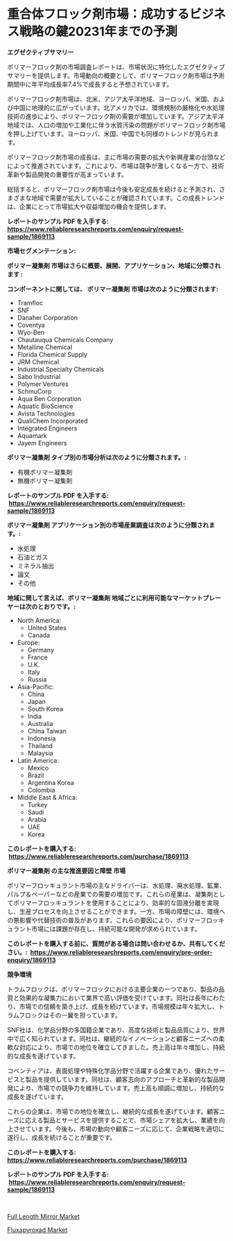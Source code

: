 <p><h1>重合体フロック剤市場：成功するビジネス戦略の鍵20231年までの予測</h1></p><p><strong>エグゼクティブサマリー</strong></p>
<p><p>ポリマーフロック剤の市場調査レポートは、市場状況に特化したエグゼクティブサマリーを提供します。市場動向の概要として、ポリマーフロック剤市場は予測期間中に年平均成長率7.4%で成長すると予想されています。</p><p>ポリマーフロック剤市場は、北米、アジア太平洋地域、ヨーロッパ、米国、および中国に地理的に広がっています。北アメリカでは、環境規制の厳格化や水処理技術の進歩により、ポリマーフロック剤の需要が増加しています。アジア太平洋地域では、人口の増加や工業化に伴う水質汚染の問題がポリマーフロック剤市場を押し上げています。ヨーロッパ、米国、中国でも同様のトレンドが見られます。</p><p>ポリマーフロック剤市場の成長は、主に市場の需要の拡大や新興産業の台頭などによって推進されています。これにより、市場は競争が激しくなる一方で、技術革新や製品開発の重要性が高まっています。</p><p>総括すると、ポリマーフロック剤市場は今後も安定成長を続けると予測され、さまざまな地域で需要が拡大していることが確認されています。この成長トレンドは、企業にとって市場拡大や収益増加の機会を提供します。</p></p>
<p><strong>レポートのサンプル PDF を入手する: <a href="https://www.reliableresearchreports.com/enquiry/request-sample/1869113">https://www.reliableresearchreports.com/enquiry/request-sample/1869113</a></strong></p>
<p><strong>市場セグメンテーション:</strong></p>
<p><strong> ポリマー凝集剤 市場はさらに概要、展開、アプリケーション、地域に分類されます :</strong></p>
<p><strong>コンポーネントに関しては、 ポリマー凝集剤 市場は次のように分類されます: &nbsp;</strong></p>
<p><ul><li>Tramfloc</li><li>SNF</li><li>Danaher Corporation</li><li>Coventya</li><li>Wyo-Ben</li><li>Chautauqua Chemicals Company</li><li>Metalline Chemical</li><li>Florida Chemical Supply</li><li>JRM Chemical</li><li>Industrial Specialty Chemicals</li><li>Sabo Industrial</li><li>Polymer Ventures</li><li>SchmuCorp</li><li>Aqua Ben Corporation</li><li>Aquatic BioScience</li><li>Avista Technologies</li><li>QualiChem Incorporated</li><li>Integrated Engineers</li><li>Aquamark</li><li>Jayem Engineers</li></ul></p>
<p><strong> ポリマー凝集剤 タイプ別の市場分析は次のように分類されます。:</strong></p>
<p><ul><li>有機ポリマー凝集剤</li><li>無機ポリマー凝集剤</li></ul></p>
<p><strong>レポートのサンプル PDF を入手する: &nbsp;<a href="https://www.reliableresearchreports.com/enquiry/request-sample/1869113">https://www.reliableresearchreports.com/enquiry/request-sample/1869113</a></strong></p>
<p><strong> ポリマー凝集剤 アプリケーション別の市場産業調査は次のように分類されます。:</strong></p>
<p><ul><li>水処理</li><li>石油とガス</li><li>ミネラル抽出</li><li>論文</li><li>その他</li></ul></p>
<p><strong>地域に関して言えば、ポリマー凝集剤 地域ごとに利用可能なマーケットプレーヤーは次のとおりです。:</strong></p>
<p><ul>
    <li>
        North America:
        <ul>
            <li>United States</li>
            <li>Canada</li>
        </ul>
    </li>
    <li>
        Europe:
        <ul>
            <li>Germany</li>
            <li>France</li>
            <li>U.K.</li>
            <li>Italy</li>
            <li>Russia</li>
        </ul>
    </li>
    <li>
        Asia-Pacific:
        <ul>
            <li>China</li>
            <li>Japan</li>
            <li>South Korea</li>
            <li>India</li>
            <li>Australia</li>
            <li>China Taiwan</li>
            <li>Indonesia</li>
            <li>Thailand</li>
            <li>Malaysia</li>
        </ul>
    </li>
    <li>
        Latin America:
        <ul>
            <li>Mexico</li>
            <li>Brazil</li>
            <li>Argentina Korea</li>
            <li>Colombia</li>
        </ul>
    </li>
    <li>
        Middle East & Africa:
        <ul>
            <li>Turkey</li>
            <li>Saudi</li>
            <li>Arabia</li>
            <li>UAE</li>
            <li>Korea</li>
        </ul>
    </li>
    </ul></p>
<p><strong>このレポートを購入する: &nbsp;<a href="https://www.reliableresearchreports.com/purchase/1869113">https://www.reliableresearchreports.com/purchase/1869113</a></strong></p>
<p><strong>ポリマー凝集剤 の主な推進要因と障壁 市場</strong></p>
<p><p>ポリマーフロッキュラント市場の主なドライバーは、水処理、廃水処理、鉱業、パルプ＆ペーパーなどの産業での需要の増加です。これらの産業は、凝集剤としてポリマーフロッキュラントを使用することにより、効率的な固液分離を実現し、生産プロセスを向上させることができます。一方、市場の障壁には、環境への悪影響や代替技術の普及があります。これらの要因により、ポリマーフロッキュラント市場には課題が存在し、持続可能な開発が求められています。</p></p>
<p><strong>このレポートを購入する前に、質問がある場合は問い合わせるか、共有してください。:&nbsp; <a href="https://www.reliableresearchreports.com/enquiry/pre-order-enquiry/1869113">https://www.reliableresearchreports.com/enquiry/pre-order-enquiry/1869113</a></strong></p>
<p><strong>競争環境</strong></p>
<p><p>トラムフロックは、ポリマーフロックにおける主要企業の一つであり、製品の品質と効果的な凝集力において業界で高い評価を受けています。同社は長年にわたり、市場での信頼を築き上げ、成長を続けています。市場規模は年々拡大し、トラムフロックはその一翼を担っています。</p><p>SNF社は、化学品分野の多国籍企業であり、高度な技術と製品品質により、世界中で広く知られています。同社は、継続的なイノベーションと顧客ニーズへの柔軟な対応により、市場での地位を確立してきました。売上高は年々増加し、持続的な成長を遂げています。</p><p>コベンティアは、表面処理や特殊化学品分野で活躍する企業であり、優れたサービスと製品を提供しています。同社は、顧客志向のアプローチと革新的な製品開発により、市場での競争力を維持しています。売上高も順調に増加し、持続的な成長を遂げています。</p><p>これらの企業は、市場での地位を確立し、継続的な成長を遂げています。顧客ニーズに応える製品とサービスを提供することで、市場シェアを拡大し、業績を向上させています。今後も、市場の動向や顧客ニーズに応じて、企業戦略を適切に遂行し、成長を続けることが重要です。</p></p>
<p><strong>このレポートを購入する: &nbsp; <a href="https://www.reliableresearchreports.com/purchase/1869113">https://www.reliableresearchreports.com/purchase/1869113</a></strong></p>
<p><strong>レポートのサンプル PDF を入手する: &nbsp;<a href="https://www.reliableresearchreports.com/enquiry/request-sample/1869113">https://www.reliableresearchreports.com/enquiry/request-sample/1869113</a></strong><strong></strong></p>
<p>&nbsp;</p>
<p><p><a href="https://github.com/Glendatilghmankmgz0rbhwpy/Market-Research-Report-List-1/blob/main/full-length-mirror-market.md">Full Length Mirror Market</a></p><p><a href="https://butternut-bug-553.notion.site/Fluxapyroxad-Market-Size-and-Examines-its-Market-Scope-with-a-Primary-Focus-on-Growth-Opportunitie-b71baf1e2f564c6ba661dcb08d7537a9">Fluxapyroxad Market</a></p></p>
